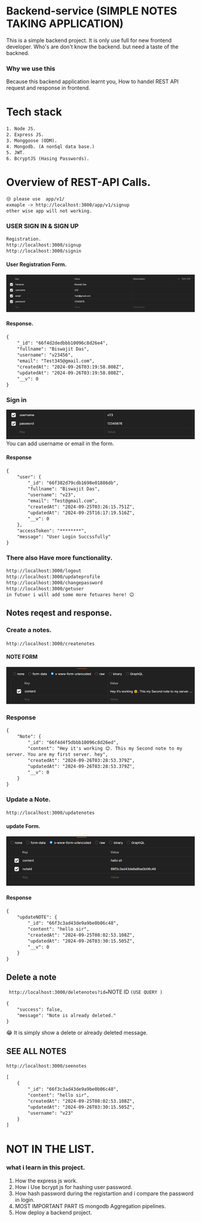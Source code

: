 # Backend-service (SIMPLE NOTES TAKING APPLICATION)

This is a simple backend project. It is only use full for new frontend developer. Who's are don't know the backend. but need a taste of the backned.

### Why we use this

Because this backend application learnt you, How to handel REST API request and response in frontend.

# Tech stack

```
1. Node JS.
2. Express JS.
3. Monggoose (ODM).
4. Mongodb. (A nonSql data base.)
5. JWT.
6. BcryptJS (Hasing Passwords).
```

# Overview of REST-API Calls.

```
😒 please use  app/v1/
exmaple -> http://localhost:3000/app/v1/signup
other wise app will not working.
```

### USER SIGN IN & SIGN UP

```
Registration.
http://localhost:3000/signup
http://localhost:3000/signin

```

#### User Registration Form.

![alt text](image.png)

#### Response.

```
{
    "_id": "66f4d2dedbbb10096c8d26e4",
    "fullname": "Biswajit Das",
    "username": "v23456",
    "email": "Test345@gmail.com",
    "createdAt": "2024-09-26T03:19:58.808Z",
    "updatedAt": "2024-09-26T03:19:58.808Z",
    "__v": 0
}
```

### Sign in

![alt text](image-1.png)
You can add username or email in the form.

#### Response

```
{
    "user": {
        "_id": "66f382d79cdb1698e01886db",
        "fullname": "Biswajit Das",
        "username": "v23",
        "email": "Test@gmail.com",
        "createdAt": "2024-09-25T03:26:15.751Z",
        "updatedAt": "2024-09-25T16:17:19.516Z",
        "__v": 0
    },
    "accessToken": "********",
    "message": "User Login Succssfully"
}
```

### There also Have more functionality.

```
http://localhost:3000/logout
http://localhost:3000/updateprofile
http://localhost:3000/changepassword
http://localhost:3000/getuser
in futuer i will add some more fetuares here! 😊

```

## Notes reqest and response.

### Create a notes.

`http://localhost:3000/createnotes`

#### NOTE FORM

![alt text](image-2.png)

### Response

```
{
    "Note": {
        "_id": "66f4d4f5dbbb10096c8d26ed",
        "content": "Hey it's working 😊. This my Second note to my server. You are my first server. hey",
        "createdAt": "2024-09-26T03:28:53.379Z",
        "updatedAt": "2024-09-26T03:28:53.379Z",
        "__v": 0
    }
}
```

### Update a Note.

`http://localhost:3000/updatenotes`

#### update Form.

![alt text](image-3.png)

#### Response

```
{
    "updateNOTE": {
        "_id": "66f3c3ad43de9a9be0b06c48",
        "content": "hello sir",
        "createdAt": "2024-09-25T08:02:53.108Z",
        "updatedAt": "2024-09-26T03:30:15.505Z",
        "__v": 0
    }
}
```

## Delete a note

`
http://localhost:3000/deletenotes?id=`NOTE ID `(USE QUERY )`

```
{
    "success": false,
    "message": "Note is already deleted."
}
```

😂 It is simply show a delete or already deleted message.

## SEE ALL NOTES

`http://localhost:3000/seenotes`

```
[
    {
        "_id": "66f3c3ad43de9a9be0b06c48",
        "content": "hello sir",
        "createdAt": "2024-09-25T08:02:53.108Z",
        "updatedAt": "2024-09-26T03:30:15.505Z",
        "username": "v23"
    }
]
```

# NOT IN THE LIST.

### what i learn in this project.

1. How the express js work.
2. How i Use bcrypt js for hashing user password.
3. How hash password during the registartion and i compare the password in login.
4. MOST IMPORTANT PART IS
   mongodb Aggregation pipelines.
5. How deploy a backend project.
